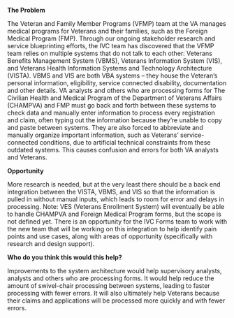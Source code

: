 **The Problem**

The Veteran and Family Member Programs (VFMP) team at the VA manages medical programs for Veterans and their families, such as the Foreign Medical Program (FMP). Through our ongoing stakeholder research and service blueprinting efforts, the IVC team has discovered that the VFMP team relies on multiple systems that do not talk to each other: Veterans Benefits Management System (VBMS), Veterans Information System (VIS), and Veterans Health Information Systems and Technology Architecture (VISTA). VBMS and VIS are both VBA systems – they house the Veteran’s personal information, eligibility, service connected disability, documentation and other details.
VA analysts and others who are processing forms for The Civilian Health and Medical Program of the Department of Veterans Affairs (CHAMPVA) and FMP must go back and forth between these systems to check data and manually enter information to process every registration and claim, often typing out the information because they’re unable to copy and paste between systems. They are also forced to abbreviate and manually organize important information, such as Veterans’ service-connected conditions, due to artificial technical constraints from these outdated systems. This causes confusion and errors for both VA analysts and Veterans.

**Opportunity**

More research is needed, but at the very least there should be a back end integration between the VISTA, VBMS, and VIS so that the information is pulled in without manual inputs, which leads to room for error and delays in processing. Note: VES (Veterans Enrollment System) will eventually be able to handle CHAMPVA and Foreign Medical Program forms, but the scope is not defined yet. There is an opportunity for the IVC Forms team to work with the new team that will be working on this integration to help identify pain points and use cases, along with areas of opportunity (specifically with research and design support).

**Who do you think this would this help?**

Improvements to the system architecture would help supervisory analysts, analysts and others who are processing forms. It would help reduce the amount of swivel-chair processing between systems, leading to faster processing with fewer errors. It will also ultimately help Veterans because their claims and applications will be processed more quickly and with fewer errors.
